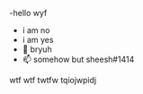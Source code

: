-hello wyf 
- i am no
- i am yes
- 💞️ bryuh
- 📫 somehow but sheesh#1414




wtf wtf   twtfw tqiojwpidj
